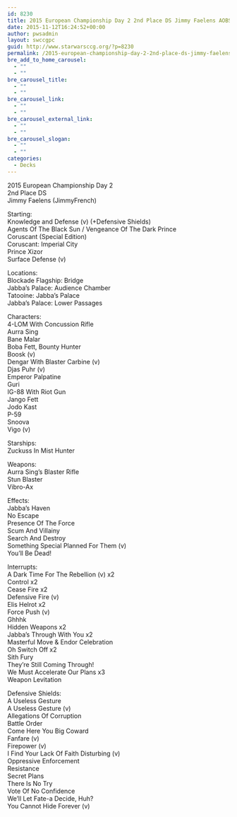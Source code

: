 ```yaml
---
id: 8230
title: 2015 European Championship Day 2 2nd Place DS Jimmy Faelens AOBS
date: 2015-11-12T16:24:52+00:00
author: pwsadmin
layout: swccgpc
guid: http://www.starwarsccg.org/?p=8230
permalink: /2015-european-championship-day-2-2nd-place-ds-jimmy-faelens-aobs/
bre_add_to_home_carousel:
  - ""
  - ""
bre_carousel_title:
  - ""
  - ""
bre_carousel_link:
  - ""
  - ""
bre_carousel_external_link:
  - ""
  - ""
bre_carousel_slogan:
  - ""
  - ""
categories:
  - Decks
---
```

2015 European Championship Day 2  
2nd Place DS  
Jimmy Faelens (JimmyFrench)

Starting:  
Knowledge and Defense (v) (+Defensive Shields)  
Agents Of The Black Sun / Vengeance Of The Dark Prince  
Coruscant (Special Edition)  
Coruscant: Imperial City  
Prince Xizor  
Surface Defense (v)

Locations:  
Blockade Flagship: Bridge  
Jabba’s Palace: Audience Chamber  
Tatooine: Jabba’s Palace  
Jabba’s Palace: Lower Passages

Characters:  
4-LOM With Concussion Rifle  
Aurra Sing  
Bane Malar  
Boba Fett, Bounty Hunter  
Boosk (v)  
Dengar With Blaster Carbine (v)  
Djas Puhr (v)  
Emperor Palpatine  
Guri  
IG-88 With Riot Gun  
Jango Fett  
Jodo Kast  
P-59  
Snoova  
Vigo (v)

Starships:  
Zuckuss In Mist Hunter

Weapons:  
Aurra Sing’s Blaster Rifle  
Stun Blaster  
Vibro-Ax

Effects:  
Jabba’s Haven  
No Escape  
Presence Of The Force  
Scum And Villainy  
Search And Destroy  
Something Special Planned For Them (v)  
You’ll Be Dead!

Interrupts:  
A Dark Time For The Rebellion (v) x2  
Control x2  
Cease Fire x2  
Defensive Fire (v)  
Elis Helrot x2  
Force Push (v)  
Ghhhk  
Hidden Weapons x2  
Jabba’s Through With You x2  
Masterful Move & Endor Celebration  
Oh Switch Off x2  
Sith Fury  
They’re Still Coming Through!  
We Must Accelerate Our Plans x3  
Weapon Levitation

Defensive Shields:  
A Useless Gesture  
A Useless Gesture (v)  
Allegations Of Corruption  
Battle Order  
Come Here You Big Coward  
Fanfare (v)  
Firepower (v)  
I Find Your Lack Of Faith Disturbing (v)  
Oppressive Enforcement  
Resistance  
Secret Plans  
There Is No Try  
Vote Of No Confidence  
We’ll Let Fate-a Decide, Huh?  
You Cannot Hide Forever (v)